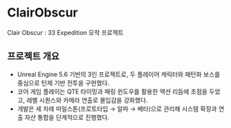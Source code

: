 ﻿# ClairObscur
Clair Obscur : 33 Expedition 모작 프로젝트

## 프로젝트 개요
- Unreal Engine 5.6 기반의 3인 프로젝트로, 두 플레이어 캐릭터와 패턴화 보스를 중심으로 턴제 기반 전투을 구현했다.
- 코어 게임 플레이는 QTE 타이밍과 패링 윈도우를 활용한 액션 리듬에 초점을 두었고, 레벨 시퀀스와 카메라 연출로 몰입감을 강화했다.
- 개발은 세 차례 마일스톤(프로토타입 → 알파 → 베타)으로 관리해 시스템 확장과 연출 자산 통합을 단계적으로 진행했다.